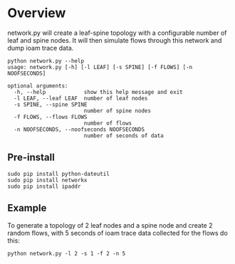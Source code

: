# Overview

network.py will create a leaf-spine topology with a configurable
number of leaf and spine nodes.
It will then simulate flows through this network and dump ioam trace data.

```
python network.py --help
usage: network.py [-h] [-l LEAF] [-s SPINE] [-f FLOWS] [-n NOOFSECONDS]

optional arguments:
  -h, --help            show this help message and exit
  -l LEAF, --leaf LEAF  number of leaf nodes
  -s SPINE, --spine SPINE
                        number of spine nodes
  -f FLOWS, --flows FLOWS
                        number of flows
  -n NOOFSECONDS, --noofseconds NOOFSECONDS
                        number of seconds of data
```

## Pre-install

```
sudo pip install python-dateutil
sudo pip install networkx
sudo pip install ipaddr
```


## Example
To generate a topology of 2 leaf nodes and a spine node and create 2 random flows,
with 5 seconds of ioam trace data collected for the flows do this:

```
python network.py -l 2 -s 1 -f 2 -n 5
```

